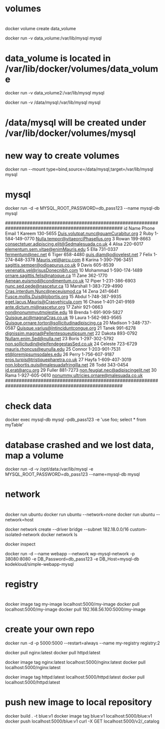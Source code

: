 #
# volumes
#
docker volume create data_volume

docker run -v data_volume:/var/lib/mysql mysql 
# data_volume is located in /var/lib/docker/volumes/data_volume

docker run -v data_volume2:/var/lib/mysql mysql 

docker run -v /data/mysql:/var/lib/mysql mysql
# /data/mysql will be created under /var/lib/docker/volumes/mysql

# new way to create volumes
docker run --mount type=bind,source=/data/mysql,target=/var/lib/mysql mysql

# mysql
docker run -d -e MYSQL_ROOT_PASSWORD=db_pass123 --name mysql-db mysql

###################################################################################################
id      Name    Phone   Email
1       Kareem  130-5655        Duis.volutpat.nunc@quamCurabitur.org
2       Ruby    1-584-149-0770  Nulla.tempor@vitaeorciPhasellus.org
3       Rowan   199-8663        consectetuer.adipiscing.elit@Sedmalesuada.co.uk
4       Alisa   220-6017        elementum.sem.vitae@enimMauris.edu
5       Ella    731-0337        fermentum@nec.net
6       Tiger   658-4480        quis.diam@odiovelest.net
7       Felix   1-274-848-3378  Mauris.vel@arcu.com
8       Karina  1-390-796-3451  sagittis.semper@odioapurus.co.uk
9       Davis   605-8539        venenatis.vel@risusDonecnibh.com
10      Mohammad        1-590-174-1489  ornare.sagittis.felis@natoque.ca
11      Zane    362-1770        Aenean.euismod@condimentum.co.uk
12      Piper   1-231-386-6903  nunc.sed.pede@nascetur.ca
13      Marshall        1-383-729-4990  Cras.interdum.Nunc@neceuismod.ca
14      Zena    241-6641        Fusce.mollis.Duis@lobortis.org
15      Abdul   1-748-387-9935  eget.lacus.Mauris@Crasvehicula.com
16      Chase   1-401-241-9169  ante.dictum.mi@nascetur.org
17      Zahir   921-0663        non@nonummyutmolestie.edu
18      Brenda  1-691-909-5827  Quisque.ac@magnaCras.co.uk
19      Laura   1-562-983-9565  Quisque.ornare.tortor@sollicitudinadipiscing.ca
20      Madison 1-348-737-0587  Quisque.varius@Intinciduntcongue.org
21      Tanek   991-6278        dignissim.magna@Pellentesqueutipsum.net
22      Dakota  893-0792        Nullam.enim.Sed@nulla.net
23      Boris   1-297-302-5792  non.sollicitudin@eleifendegestasSed.co.uk
24      Celeste 723-6729        mauris.rhoncus@eunulla.edu
25      Connor  1-203-901-7531  et@loremipsumsodales.edu
26      Perry   1-756-607-9187  eros.turpis@tristiquepharetra.co.uk
27      Hayfa   1-609-407-3019  non.lobortis.quis@malesuadafringilla.net
28      Todd    343-0454        id.erat@arcu.org
29      Fuller  881-7273        non.feugiat.nec@adipiscingelit.net
30      Rama    1-927-605-0610  nonummy.ultricies.ornare@malesuada.co.uk
###################################################################################################

# check data
docker exec mysql-db mysql -pdb_pass123 -e 'use foo; select * from myTable'

# database crashed and we lost data, map a volume 
docker run -d -v /opt/data:/var/lib/mysql -e MYSQL_ROOT_PASSWORD=db_pass123 --name=mysql-db mysql

#
# network
#
docker run ubuntu
docker run ubuntu --network=none
docker run ubuntu --network=host

docker network create --driver bridge --subnet 182.18.0.0/16 custom-isolated-network
docker network ls 

docker inspect <container-name>

docker run -d --name webapp --network wp-mysql-network -p 38080:8080 -e DB_Password=db_pass123 -e DB_Host=mysql-db kodekloud/simple-webapp-mysql

#
# registry
#
docker image tag my-image localhost:5000/my-image
docker pull localhost:5000/my-image
docker pull 192.168.56.100:5000/my-image

# create your own repo
docker run -d -p 5000:5000 --restart=always --name my-registry registry:2

docker pull nginx:latest
docker pull httpd:latest

docker image tag nginx:latest localhost:5000/nginx:latest
docker pull localhost:5000/nginx:latest

docker image tag httpd:latest localhost:5000/httpd:latest
docker pull localhost:5000/httpd:latest


# push new image to local repository
docker build . -t blue:v1
docker image tag blue:v1 localhost:5000/blue:v1
docker push localhost:5000/blue:v1
curl -X GET localhost:5000/v2/_catalog

